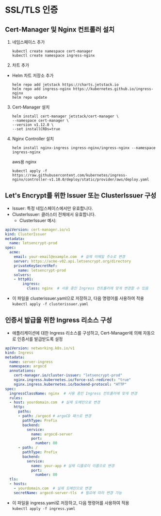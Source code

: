 # SSL/TLS 인증

## Cert-Manager 및 Nginx 컨트롤러 설치

1. 네임스페이스 추가   
   ```
   kubectl create namespace cert-manager  
   kubectl create namespace ingress-nginx  
   ```  

2. 차트 추가

  - Helm 차트 저장소 추가

    ```
    helm repo add jetstack https://charts.jetstack.io
    helm repo add ingress-nginx https://kubernetes.github.io/ingress-nginx
    helm repo update
    ```

3. Cert-Manager 설치
     
   ```
   helm install cert-manager jetstack/cert-manager \
   --namespace cert-manager \
   --version v1.12.0 \
   --set installCRDs=true
   ```

4. Nginx Controller 설치
   
   ``` 
   helm install nginx-ingress ingress-nginx/ingress-nginx --namespace ingress-nginx
   ```

   aws용 nginx
   
   ```
   kubectl apply -f https://raw.githubusercontent.com/kubernetes/ingress-nginx/controller-v1.10.0/deploy/static/provider/aws/deploy.yaml
   ```

## Let's Encrypt를 위한 Issuer 또는 ClusterIssuer 구성

  - Issuer: 특정 네임스페이스에서만 유효합니다.   
  - ClusterIssuer: 클러스터 전체에서 유효합니다.   
    - ClusterIssuer 예시:
```yaml
apiVersion: cert-manager.io/v1
kind: ClusterIssuer
metadata:
  name: letsencrypt-prod
spec:
  acme:
    email: your-email@example.com  # 실제 이메일 주소로 변경
    server: https://acme-v02.api.letsencrypt.org/directory
    privateKeySecretRef:
      name: letsencrypt-prod
    solvers:
    - http01:
        ingress:
          class: nginx  # 사용 중인 Ingress 컨트롤러에 맞게 변경할 수 있음
```

  - 이 파일을 clusterissuer.yaml으로 저장하고, 다음 명령어를 사용하여 적용   
    ``` kubectl apply -f clusterissuer.yaml ```   

## 인증서 발급을 위한 Ingress 리소스 구성
   - 애플리케이션에 대한 Ingress 리소스를 구성하고, Cert-Manager에 의해 자동으로 인증서를 발급받도록 설정   
```yaml
apiVersion: networking.k8s.io/v1
kind: Ingress
metadata:
  name: server-ingress
  namespace: argocd
  annotations:
    cert-manager.io/cluster-issuer: "letsencrypt-prod"
    nginx.ingress.kubernetes.io/force-ssl-redirect: "true"
    nginx.ingress.kubernetes.io/backend-protocol: "HTTP"
spec:
  ingressClassName: nginx  # 사용 중인 Ingress 컨트롤러에 맞게 변경
  rules:
  - host: yourdomain.com  # 실제 도메인으로 변경
    http:
      paths:
      - path: /argocd # argoCD 패스로 변경
        pathType: Prefix
        backend:
          service:
            name: argocd-server
            port:
              number: 80
      - path: /
        pathType: Prefix
        backend:
          service:
            name: your-app # 실제 디플로이 이름으로 변경
            port:
              number: 80
  tls:
  - hosts:
    - yourdomain.com  # 실제 도메인으로 변경
    secretName: argocd-server-tls  # 필요에 따라 변경 가능
```

  - 이 파일을 ingress.yaml로 저장하고, 다음 명령어를 사용하여 적용   
    ``` kubectl apply -f ingress.yaml ```
